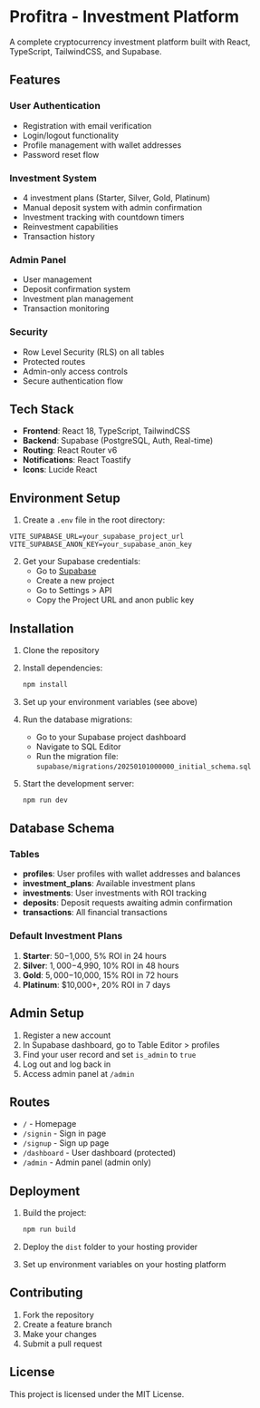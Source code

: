 # Profitra - Investment Platform

A complete cryptocurrency investment platform built with React, TypeScript, TailwindCSS, and Supabase.

## Features

### User Authentication
- Registration with email verification
- Login/logout functionality
- Profile management with wallet addresses
- Password reset flow

### Investment System
- 4 investment plans (Starter, Silver, Gold, Platinum)
- Manual deposit system with admin confirmation
- Investment tracking with countdown timers
- Reinvestment capabilities
- Transaction history

### Admin Panel
- User management
- Deposit confirmation system
- Investment plan management
- Transaction monitoring

### Security
- Row Level Security (RLS) on all tables
- Protected routes
- Admin-only access controls
- Secure authentication flow

## Tech Stack

- **Frontend**: React 18, TypeScript, TailwindCSS
- **Backend**: Supabase (PostgreSQL, Auth, Real-time)
- **Routing**: React Router v6
- **Notifications**: React Toastify
- **Icons**: Lucide React

## Environment Setup

1. Create a `.env` file in the root directory:

```env
VITE_SUPABASE_URL=your_supabase_project_url
VITE_SUPABASE_ANON_KEY=your_supabase_anon_key
```

2. Get your Supabase credentials:
   - Go to [Supabase](https://supabase.com)
   - Create a new project
   - Go to Settings > API
   - Copy the Project URL and anon public key

## Installation

1. Clone the repository
2. Install dependencies:
   ```bash
   npm install
   ```

3. Set up your environment variables (see above)

4. Run the database migrations:
   - Go to your Supabase project dashboard
   - Navigate to SQL Editor
   - Run the migration file: `supabase/migrations/20250101000000_initial_schema.sql`

5. Start the development server:
   ```bash
   npm run dev
   ```

## Database Schema

### Tables

- **profiles**: User profiles with wallet addresses and balances
- **investment_plans**: Available investment plans
- **investments**: User investments with ROI tracking
- **deposits**: Deposit requests awaiting admin confirmation
- **transactions**: All financial transactions

### Default Investment Plans

1. **Starter**: $50-$1,000, 5% ROI in 24 hours
2. **Silver**: $1,000-$4,990, 10% ROI in 48 hours
3. **Gold**: $5,000-$10,000, 15% ROI in 72 hours
4. **Platinum**: $10,000+, 20% ROI in 7 days

## Admin Setup

1. Register a new account
2. In Supabase dashboard, go to Table Editor > profiles
3. Find your user record and set `is_admin` to `true`
4. Log out and log back in
5. Access admin panel at `/admin`

## Routes

- `/` - Homepage
- `/signin` - Sign in page
- `/signup` - Sign up page
- `/dashboard` - User dashboard (protected)
- `/admin` - Admin panel (admin only)

## Deployment

1. Build the project:
   ```bash
   npm run build
   ```

2. Deploy the `dist` folder to your hosting provider

3. Set up environment variables on your hosting platform

## Contributing

1. Fork the repository
2. Create a feature branch
3. Make your changes
4. Submit a pull request

## License

This project is licensed under the MIT License.